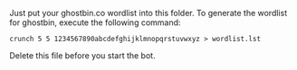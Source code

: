 Just put your ghostbin.co wordlist into this folder.
To generate the wordlist for ghostbin, execute the following command:

```
crunch 5 5 1234567890abcdefghijklmnopqrstuvwxyz > wordlist.lst
```

Delete this file before you start the bot.
